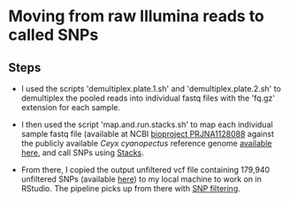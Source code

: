 # Moving from raw Illumina reads to called SNPs

## Steps
- I used the scripts 'demultiplex.plate.1.sh' and 'demultiplex.plate.2.sh' to demultiplex the pooled reads into individual fastq files with the 'fq.gz' extension for each sample.

- I then used the script 'map.and.run.stacks.sh' to map each individual sample fastq file (available at NCBI [bioproject PRJNA1128088](http://www.ncbi.nlm.nih.gov/bioproject/1128088) against the publicly available *Ceyx cyanopectus* reference genome [available here](https://www.ncbi.nlm.nih.gov/datasets/genome/GCA_013401355.1/), and call SNPs using [Stacks](https://catchenlab.life.illinois.edu/stacks/).
- From there, I copied the output unfiltered vcf file containing 179,940 unfiltered SNPs (available [here](https://github.com/DevonDeRaad/nmel.ceyx/blob/main/data/populations.snps.vcf.gz)) to my local machine to work on in RStudio. The pipeline picks up from there with [SNP filtering](https://devonderaad.github.io/nmel.ceyx/ceyx.filtering.html).
